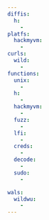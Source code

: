```yaml
---
diffis:
  h:
    -
platfs:
  hackmyvm:
    -
curls:
  wild:
    -
functions:
  unix:
    -
  h:
    -
  hackmyvm:
    -
  fuzz:
    -
  lfi:
    -
  creds:
    -
  decode:
    -
  sudo:
    -

wals:
  wildwu:
    -
---
```

